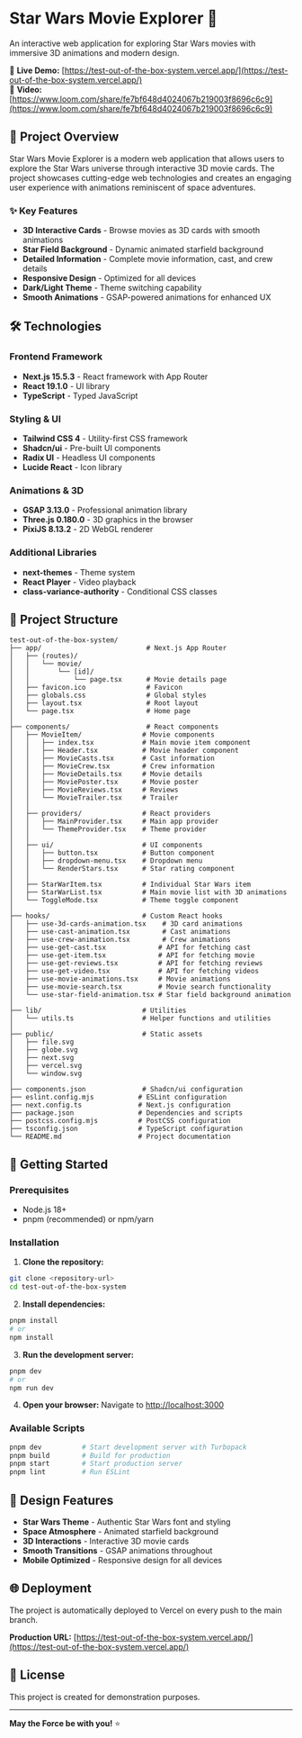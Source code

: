 # Star Wars Movie Explorer 🌟

An interactive web application for exploring Star Wars movies with immersive 3D animations and modern design.

🚀 **Live Demo:** [https://test-out-of-the-box-system.vercel.app/](https://test-out-of-the-box-system.vercel.app/)  
🎥 **Video:** [https://www.loom.com/share/fe7bf648d4024067b219003f8696c6c9](https://www.loom.com/share/fe7bf648d4024067b219003f8696c6c9)

## 🎯 Project Overview

Star Wars Movie Explorer is a modern web application that allows users to explore the Star Wars universe through interactive 3D movie cards. The project showcases cutting-edge web technologies and creates an engaging user experience with animations reminiscent of space adventures.

### ✨ Key Features

- **3D Interactive Cards** - Browse movies as 3D cards with smooth animations
- **Star Field Background** - Dynamic animated starfield background
- **Detailed Information** - Complete movie information, cast, and crew details
- **Responsive Design** - Optimized for all devices
- **Dark/Light Theme** - Theme switching capability
- **Smooth Animations** - GSAP-powered animations for enhanced UX

## 🛠 Technologies

### Frontend Framework

- **Next.js 15.5.3** - React framework with App Router
- **React 19.1.0** - UI library
- **TypeScript** - Typed JavaScript

### Styling & UI

- **Tailwind CSS 4** - Utility-first CSS framework
- **Shadcn/ui** - Pre-built UI components
- **Radix UI** - Headless UI components
- **Lucide React** - Icon library

### Animations & 3D

- **GSAP 3.13.0** - Professional animation library
- **Three.js 0.180.0** - 3D graphics in the browser
- **PixiJS 8.13.2** - 2D WebGL renderer

### Additional Libraries

- **next-themes** - Theme system
- **React Player** - Video playback
- **class-variance-authority** - Conditional CSS classes

## 📁 Project Structure

```
test-out-of-the-box-system/
├── app/                          # Next.js App Router
│   ├── (routes)/
│   │   └── movie/
│   │       └── [id]/
│   │           └── page.tsx      # Movie details page
│   ├── favicon.ico               # Favicon
│   ├── globals.css               # Global styles
│   ├── layout.tsx                # Root layout
│   └── page.tsx                  # Home page
│
├── components/                   # React components
│   ├── MovieItem/               # Movie components
│   │   ├── index.tsx            # Main movie item component
│   │   ├── Header.tsx           # Movie header component
│   │   ├── MovieCasts.tsx       # Cast information
│   │   ├── MovieCrew.tsx        # Crew information
│   │   ├── MovieDetails.tsx     # Movie details
│   │   ├── MoviePoster.tsx      # Movie poster
│   │   ├── MovieReviews.tsx     # Reviews
│   │   └── MovieTrailer.tsx     # Trailer
│   │
│   ├── providers/               # React providers
│   │   ├── MainProvider.tsx     # Main app provider
│   │   └── ThemeProvider.tsx    # Theme provider
│   │
│   ├── ui/                      # UI components
│   │   ├── button.tsx           # Button component
│   │   ├── dropdown-menu.tsx    # Dropdown menu
│   │   └── RenderStars.tsx      # Star rating component
│   │
│   ├── StarWarItem.tsx          # Individual Star Wars item
│   ├── StarWarList.tsx          # Main movie list with 3D animations
│   └── ToggleMode.tsx           # Theme toggle component
│
├── hooks/                       # Custom React hooks
│   ├── use-3d-cards-animation.tsx    # 3D card animations
│   ├── use-cast-animation.tsx        # Cast animations
│   ├── use-crew-animation.tsx        # Crew animations
│   ├── use-get-cast.tsx             # API for fetching cast
│   ├── use-get-item.tsx             # API for fetching movie
│   ├── use-get-reviews.tsx          # API for fetching reviews
│   ├── use-get-video.tsx            # API for fetching videos
│   ├── use-movie-animations.tsx     # Movie animations
│   ├── use-movie-search.tsx         # Movie search functionality
│   └── use-star-field-animation.tsx # Star field background animation
│
├── lib/                         # Utilities
│   └── utils.ts                 # Helper functions and utilities
│
├── public/                      # Static assets
│   ├── file.svg
│   ├── globe.svg
│   ├── next.svg
│   ├── vercel.svg
│   └── window.svg
│
├── components.json              # Shadcn/ui configuration
├── eslint.config.mjs           # ESLint configuration
├── next.config.ts              # Next.js configuration
├── package.json                # Dependencies and scripts
├── postcss.config.mjs          # PostCSS configuration
├── tsconfig.json               # TypeScript configuration
└── README.md                   # Project documentation
```

## 🚀 Getting Started

### Prerequisites

- Node.js 18+
- pnpm (recommended) or npm/yarn

### Installation

1. **Clone the repository:**

```bash
git clone <repository-url>
cd test-out-of-the-box-system
```

2. **Install dependencies:**

```bash
pnpm install
# or
npm install
```

3. **Run the development server:**

```bash
pnpm dev
# or
npm run dev
```

4. **Open your browser:**
   Navigate to [http://localhost:3000](http://localhost:3000)

### Available Scripts

```bash
pnpm dev          # Start development server with Turbopack
pnpm build        # Build for production
pnpm start        # Start production server
pnpm lint         # Run ESLint
```

## 🎨 Design Features

- **Star Wars Theme** - Authentic Star Wars font and styling
- **Space Atmosphere** - Animated starfield background
- **3D Interactions** - Interactive 3D movie cards
- **Smooth Transitions** - GSAP animations throughout
- **Mobile Optimized** - Responsive design for all devices

## 🌐 Deployment

The project is automatically deployed to Vercel on every push to the main branch.

**Production URL:** [https://test-out-of-the-box-system.vercel.app/](https://test-out-of-the-box-system.vercel.app/)

## 📄 License

This project is created for demonstration purposes.

---

**May the Force be with you!** ⭐️

